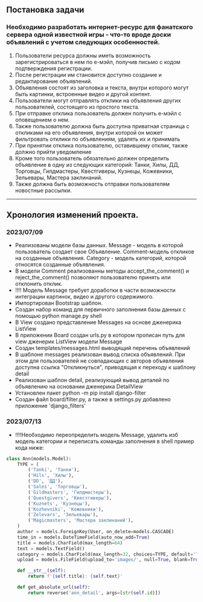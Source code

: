 ## Постановка задачи 
### Необходимо разработать интернет-ресурс для фанатского сервера одной известной игры - что-то вроде доски объявлений с учетом следующих особенностей.
1. Пользователи ресурса должны иметь возможность зарегистрироваться в нем по е-мэйл, получив письмо с кодом подтверждения регистрации.
2. После регистрации им становится доступно создание и редактирование объявлений.
3. Объявления состоят из заголовка и текста, внутри которого могут быть картинки, встроенные видео и другой контент.
4. Пользователи могут отправлять отклики на объявления других пользователей, состоящего из простого текста.
5. При отправке отклика пользователь должен получить е-мэйл с оповещением о нем.
6. Также пользователю должна быть доступна приватная страница с откликами на его объявления, внутри которой он может фильтровать отклики по объявлениям, удалять их и принимать
7. При принятии отклика пользователю, оставившему отклик, также должно прийти уведомление
8. Кроме того пользователь обязательно должен определить объявление в одну из следующих категорий: Танки, Хилы, ДД, Торговцы, Гилдмастеры, Квестгиверы, Кузнецы, Кожевники, Зельевары, Мастера заклинаний.
9. Также должна быть возможность отправки пользователям новостные рассылки.
***
## Хронология изменений проекта.
### 2023/07/09

- Реализованы модели базы данных. Message - модель в которой пользователь создает свое Объявление. Comment-модель откликов на созданные объявления. Category - модель категорий, которой относятся созданные объявления.
- В модели Comment реализованны методы accept_the_comment() и reject_the_comment() позволяют пользователю принять или отклонить отклик.
- !!!! Модель Message требует доработки в части возможности интеграции картинок, видео и другого содержимого. 
- Импортирован Bootstrap шаблон.
- Создан набор команд для первичного заполнения базы данных с помощью python manage.py shell
- В View создано представление Messages на основе дженерика ListView
- В приложении Board cоздан urls.py в котором прописан путь для view дженерик ListView модели Message
- Создан templates/messages.html выводящий перечень объявлений
- В шаблоне messages реализован вывод списка объявлений. При этом для пользователей не совпадающих с авторов объявления доступна ссылка "Откликнуться", приводящая к переходу к шаблону detail
- Реализован шаблон detail, реализующий вывод деталей по объявлению на основании дженерика DetailView
- Установлен пакет python -m pip install django-filter
- Создан файл board/filter.py, а также в settings.py добавлено приложение 'django_filters'

### 2023/07/13
- !!!!Необходимо переопределить модель Message, удалить изб модель категории и переписать команды заполнения в shell пример кода ниже:
```python
class Ann(models.Model):
    TYPE = (
        ('Tanki', 'Танки'),
        ('Hils', 'Хилы'),
        ('DD', 'ДД'),
        ('Sales', 'Торговцы'),
        ('Gildmasters', 'Гилдмастеры'),
        ('Questgivers', 'Квестгиверы'),
        ('Kuznets', 'Кузнецы'),
        ('Kozhevniki', 'Кожевники'),
        ('Zelevars', 'Зельевары'),
        ('Magicmasters', 'Мастера заклинаний'),
    )
    author = models.ForeignKey(User, on_delete=models.CASCADE)
    time_in = models.DateTimeField(auto_now_add=True)
    title = models.CharField(max_length=64)
    text = models.TextField()
    category = models.CharField(max_length=32, choices=TYPE, default='Tanki')
    upload = models.FileField(upload_to='images/', null=True, blank=True)

    def __str__(self):
        return f'{self.title}: {self.text}'

    def get_absolute_url(self):
        return reverse('ann_detail', args=[str(self.id)])
```




 
 


